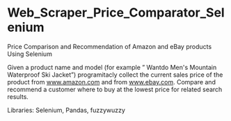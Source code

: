 # Web_Scraper_Price_Comparator_Selenium
Price Comparison and Recommendation of Amazon and eBay products Using Selenium

Given a product name and model (for example ” Wantdo Men's Mountain Waterproof Ski Jacket”) programitacly collect the current sales price of the product from www.amazon.com and from www.ebay.com. Compare and recommend a customer where to buy at the lowest price for related search results.

Libraries: Selenium, Pandas, fuzzywuzzy
